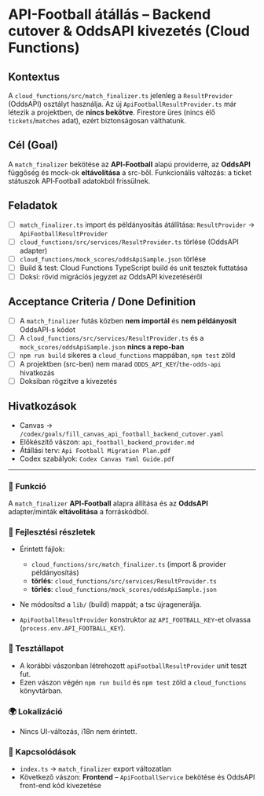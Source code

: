 # API-Football átállás – Backend cutover & OddsAPI kivezetés (Cloud Functions)

## Kontextus

A `cloud_functions/src/match_finalizer.ts` jelenleg a `ResultProvider` (OddsAPI) osztályt használja. Az új `ApiFootballResultProvider.ts` már létezik a projektben, de **nincs bekötve**. Firestore üres (nincs élő `tickets`/`matches` adat), ezért biztonságosan válthatunk.

## Cél (Goal)

A `match_finalizer` bekötése az **API‑Football** alapú providerre, az **OddsAPI** függőség és mock-ok **eltávolítása** a src-ből. Funkcionális változás: a ticket státuszok API‑Football adatokból frissülnek.

## Feladatok

* [ ] `match_finalizer.ts` import és példányosítás átállítása: `ResultProvider` → `ApiFootballResultProvider`
* [ ] `cloud_functions/src/services/ResultProvider.ts` törlése (OddsAPI adapter)
* [ ] `cloud_functions/mock_scores/oddsApiSample.json` törlése
* [ ] Build & test: Cloud Functions TypeScript build és unit tesztek futtatása
* [ ] Doksi: rövid migrációs jegyzet az OddsAPI kivezetéséről

## Acceptance Criteria / Done Definition

* [ ] A `match_finalizer` futás közben **nem importál** és **nem példányosít** OddsAPI-s kódot
* [ ] A `cloud_functions/src/services/ResultProvider.ts` és a `mock_scores/oddsApiSample.json` **nincs a repo-ban**
* [ ] `npm run build` sikeres a `cloud_functions` mappában, `npm test` zöld
* [ ] A projektben (src-ben) nem marad `ODDS_API_KEY`/`the-odds-api` hivatkozás
* [ ] Doksiban rögzítve a kivezetés

## Hivatkozások

* Canvas → `/codex/goals/fill_canvas_api_football_backend_cutover.yaml`
* Előkészítő vászon: `api_football_backend_provider.md`
* Átállási terv: `Api Football Migration Plan.pdf`
* Codex szabályok: `Codex Canvas Yaml Guide.pdf`

---

### 🎯 Funkció

A `match_finalizer` **API‑Football** alapra állítása és az **OddsAPI** adapter/minták **eltávolítása** a forráskódból.

### 🧠 Fejlesztési részletek

* Érintett fájlok:

  * `cloud_functions/src/match_finalizer.ts` (import & provider példányosítás)
  * **törlés**: `cloud_functions/src/services/ResultProvider.ts`
  * **törlés**: `cloud_functions/mock_scores/oddsApiSample.json`
* Ne módosítsd a `lib/` (build) mappát; a tsc újragenerálja.
* `ApiFootballResultProvider` konstruktor az `API_FOOTBALL_KEY`-et olvassa (`process.env.API_FOOTBALL_KEY`).

### 🧪 Tesztállapot

* A korábbi vászonban létrehozott `apiFootballResultProvider` unit teszt fut.
* Ezen vászon végén `npm run build` és `npm test` zöld a `cloud_functions` könyvtárban.

### 🌍 Lokalizáció

* Nincs UI-változás, i18n nem érintett.

### 📎 Kapcsolódások

* `index.ts` → `match_finalizer` export változatlan
* Következő vászon: **Frontend** – `ApiFootballService` bekötése és OddsAPI front-end kód kivezetése
